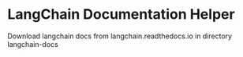 # LangChain Documentation Helper

Download langchain docs from langchain.readthedocs.io in directory langchain-docs
